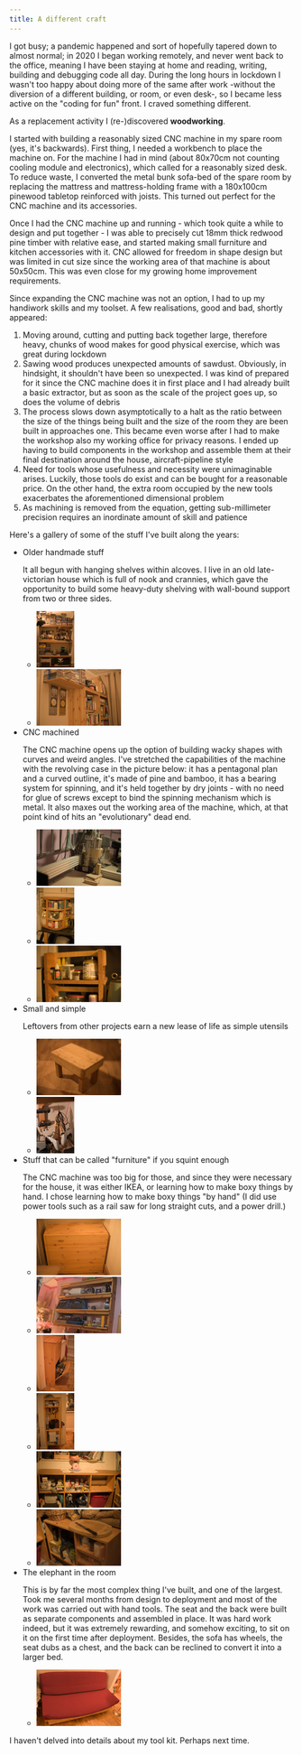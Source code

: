 ```yaml
---
title: A different craft
---
```


I got busy; a pandemic happened and sort of hopefully tapered down to almost normal; in 2020 I began working remotely,
and never went back to the office, meaning I have been staying at home and reading, writing, building and debugging code
all day. During the long hours in lockdown I wasn't too happy about doing more of the same after work -without the
diversion of a different building, or room, or even desk-, so I became less active on the "coding for fun" front. I
craved something different.

As a replacement activity I (re-)discovered **woodworking**.

I started with building a reasonably sized CNC machine in my spare room (yes, it's backwards). First thing, I needed a
workbench to place the machine on. For the machine I had in mind (about 80x70cm not counting cooling module and
electronics), which called for a reasonably sized desk. To reduce waste, I converted the metal bunk sofa-bed of the
spare room by replacing the mattress and mattress-holding frame with a 180x100cm pinewood tabletop reinforced with
joists. This turned out perfect for the CNC machine and its accessories.

Once I had the CNC machine up and running - which took quite a while to design and put together - I was able to
precisely cut 18mm thick redwood pine timber with relative ease, and started making small furniture and kitchen
accessories with it. CNC allowed for freedom in shape design but was limited in cut size since the working area of that
machine is about 50x50cm. This was even close for my growing home improvement requirements.

Since expanding the CNC machine was not an option, I had to up my handiwork skills and my toolset. A few realisations,
good and bad, shortly appeared:

1. Moving around, cutting and putting back together large, therefore heavy, chunks of wood makes for good physical
   exercise, which was great during lockdown
2. Sawing wood produces unexpected amounts of sawdust. Obviously, in hindsight,
   it shouldn't have been so unexpected. I was kind of prepared for it since the CNC machine does it in first place and
   I had already built a basic extractor, but as soon as the scale of the project goes up, so does the volume of debris
3. The process slows down asymptotically to a halt as the ratio between the size of the things being built and the size
   of the room they are been built in approaches one. This became even worse after I had to make the workshop also my
   working office for privacy reasons. I ended up having to build components in the workshop and assemble them at their
   final destination around the house, aircraft-pipeline style
4. Need for tools whose usefulness and necessity were unimaginable arises. Luckily, those tools do exist and can be
   bought for a reasonable price. On the other hand, the extra room occupied by the new tools exacerbates the
   aforementioned dimensional problem
5. As machining is removed from the equation, getting sub-millimeter precision requires an inordinate amount of skill
   and patience

Here's a gallery of some of the stuff I've built along the years:

<div class="gallery">
   <ul>
      <li>Older handmade stuff
         <p>It all begun with hanging shelves within alcoves. I live in an old late-victorian house which is full of nook and crannies, which gave
         the opportunity to build some heavy-duty shelving with wall-bound support from two or three sides.</p>
         <ul>
            <li><a href="/img/Woodwork/20240317_0044.jpg" target="_blank"><img src="/img/Woodwork/T/20240317_0044.jpg" title="Wall shelves"/></a></li>
            <li><a href="/img/Woodwork/20240317_0047.jpg" target="_blank"><img src="/img/Woodwork/T/20240317_0047.jpg" title="Bookshelf"/></a></li>
         </ul>
      </li>
      <li>CNC machined
         <p>The CNC machine opens up the option of building wacky shapes with curves and weird angles. I've stretched the capabilities of the machine
         with the revolving case in the picture below: it has a pentagonal plan and a curved outline, it's made of pine and bamboo, it has a bearing 
         system for spinning, and it's held together by dry joints - with no need for glue of screws except to bind the spinning mechanism which is metal.
         It also maxes out the working area of the machine, which, at that point kind of hits an "evolutionary" dead end.</p>
         <ul>
            <li><a href="/img/Woodwork/20240317_0027.jpg" target="_blank"><img src="/img/Woodwork/T/20240317_0027.jpg" title="CNC machine"/></a></li>
            <li><a href="/img/Woodwork/20240317_0078.jpg" target="_blank"><img src="/img/Woodwork/T/20240317_0078.jpg" title="Revolving display case"/></a></li>
            <li><a href="/img/Woodwork/20240317_0072.jpg" target="_blank"><img src="/img/Woodwork/T/20240317_0072.jpg" title="Stackable tray"/></a></li>
         </ul>
      </li>
      <li>Small and simple
         <p>Leftovers from other projects earn a new lease of life as simple utensils</p>
         <ul>
            <li><a href="/img/Woodwork/20240317_0012.jpg" target="_blank"><img src="/img/Woodwork/T/20240317_0012.jpg" title="Footstool"/></a></li> 
            <li><a href="/img/Woodwork/20240317_0051.jpg" target="_blank"><img src="/img/Woodwork/T/20240317_0051.jpg" title="Gamepad holder"/></a></li>
         </ul>
      </li>
      <li>Stuff that can be called "furniture" if you squint enough
         <p>The CNC machine was too big for those, and since they were necessary for the house, it was either IKEA,
         or learning how to make boxy things by hand. I chose learning how to make boxy things "by hand" (I did use
         power tools such as a rail saw for long straight cuts, and a power drill.)</p>
         <ul>
            <li><a href="/img/Woodwork/20240317_0005.jpg" target="_blank"><img src="/img/Woodwork/T/20240317_0005.jpg" title="Bedside chest"/></a></li> 
            <li><a href="/img/Woodwork/20240317_0017.jpg" target="_blank"><img src="/img/Woodwork/T/20240317_0017.jpg" title="Wall rack"/></a></li>
            <li><a href="/img/Woodwork/20240317_0037.jpg" target="_blank"><img src="/img/Woodwork/T/20240317_0037.jpg" title="Shoe rack"/></a></li>
            <li><a href="/img/Woodwork/20240317_0050.jpg" target="_blank"><img src="/img/Woodwork/T/20240317_0050.jpg" title="Hallway landing rack"/> </a></li>
            <li><a href="/img/Woodwork/20240317_0084.jpg" target="_blank"><img src="/img/Woodwork/T/20240317_0084.jpg" title="Kitchen cabinet"/></a></li>
            <li><a href="/img/Woodwork/20240317_0086.jpg" target="_blank"><img src="/img/Woodwork/T/20240317_0086.jpg" title="Kitchen cabinet"/></a></li>
         </ul>
      </li>
      <li>The elephant in the room
         <p>This is by far the most complex thing I've built, and one of the largest. Took me several months from design to deployment
         and most of the work was carried out with hand tools. The seat and the back were built as separate components
         and assembled in place. It was hard work indeed, but it was extremely rewarding, and somehow exciting, 
         to sit on it on the first time after deployment. Besides, the sofa has wheels, the seat dubs as a chest, and the
         back can be reclined to convert it into a larger bed.</p>
         <ul>
            <li><a href="/img/Woodwork/20240317_0067.jpg" target="_blank"><img src="/img/Woodwork/T/20240317_0067.jpg" title="Sofa bed"/></a></li>
         </ul>
      </li>
   </ul>
</div>

I haven't delved into details about my tool kit. Perhaps next time.